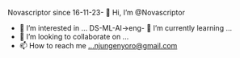 Novascriptor since 16-11-23- 👋 Hi, I’m @Novascriptor
- 👀 I’m interested in ...
DS-ML-AI->eng- 🌱 I’m currently learning ...
- 💞️ I’m looking to collaborate on ...
- 📫 How to reach me ...njungenyoro@gmail.com

<!---
Novascriptor/Novascriptor is a ✨ special ✨ repository because its `README.md` (this file) appears on your GitHub profile.
You can click the Preview link to take a look at your changes.
--->
